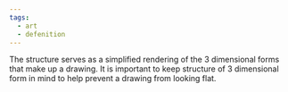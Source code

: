 ```yaml
---
tags:
  - art
  - defenition
---
```

The structure serves as a simplified rendering of the 3 dimensional forms that make up a drawing. It is important to keep structure of 3 dimensional form in mind to help prevent a drawing from looking flat. 